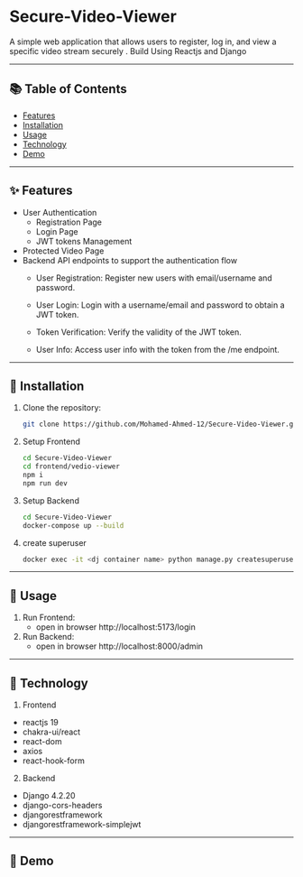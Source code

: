 # Secure-Video-Viewer
A simple web application that allows users to register, log in, and view a specific video stream securely . Build Using Reactjs and Django

---

## 📚 Table of Contents

- [Features](#features)
- [Installation](#installation)
- [Usage](#usage)
- [Technology](#technology)
- [Demo](#demo)

---

## ✨ Features

- User Authentication 
    - Registration Page 
    - Login Page 
    - JWT tokens Management
- Protected Video Page
- Backend API endpoints to support the authentication flow
    - User Registration: Register new users with email/username and password.

    - User Login: Login with a username/email and password to obtain a JWT token.

    - Token Verification: Verify the validity of the JWT token.

    - User Info: Access user info with the token from the /me endpoint.

---

## 🚀 Installation

1. Clone the repository:

   ```bash
   git clone https://github.com/Mohamed-Ahmed-12/Secure-Video-Viewer.git
2. Setup Frontend
    ```bash
    cd Secure-Video-Viewer
    cd frontend/vedio-viewer
    npm i
    npm run dev
3. Setup Backend
    ```bash
    cd Secure-Video-Viewer
    docker-compose up --build
4. create superuser 
    ```bash
    docker exec -it <dj container name> python manage.py createsuperuser
 ---   
 
## 🚀 Usage

1. Run Frontend:
   - open in browser http://localhost:5173/login
2. Run Backend:
   - open in browser http://localhost:8000/admin 
---

## 🚀 Technology

1. Frontend
- reactjs 19
- chakra-ui/react
- react-dom
- axios
- react-hook-form
2. Backend
- Django 4.2.20
- django-cors-headers
- djangorestframework
- djangorestframework-simplejwt
---

## 🚀 Demo
